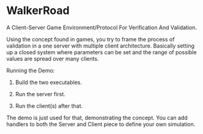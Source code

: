 # WalkerRoad
A Client-Server Game Environment/Protocol For Verification And Validation.

Using the concept found in games, you try to frame the process of validation in a one server with multiple client architecture. Basically setting up a closed system where parameters can be set and the range of possible values are spread over many clients.

Running the Demo:

1) Build the two executables.

2) Run the server first.

3) Run the client(s) after that.


The demo is just used for that, demonstrating the concept. You can add handlers to both the Server and Client piece to define your own simulation.

